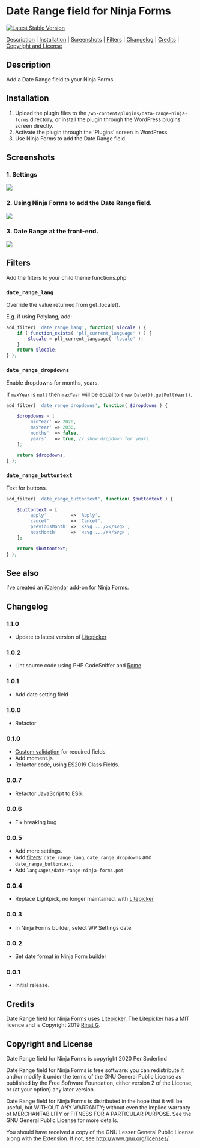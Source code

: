 # Date Range field for Ninja Forms

[![Latest Stable Version](https://poser.pugx.org/soderlind/date-range-ninja-forms/v)](//packagist.org/packages/soderlind/date-range-ninja-forms)


[Description](#description) | [Installation](#installation) | [Screenshots](#screenshots) | [Filters](#filters) | [Changelog](#changelog) | [Credits](#credits) | [Copyright and License](#copyright-and-license)


## Description

Add a Date Range field to your Ninja Forms.


## Installation

1. Upload the plugin files to the `/wp-content/plugins/data-range-ninja-forms` directory, or install the plugin through the WordPress plugins screen directly.
1. Activate the plugin through the 'Plugins' screen in WordPress
1. Use Ninja Forms to add the Date Range field.


## Screenshots

### 1. Settings
<img src="assets/screenshot-1.png" />

### 2. Using Ninja Forms to add the Date Range field.
<img src="assets/screenshot-2.gif" />

### 3. Date Range at the front-end.
<img src="assets/screenshot-3.gif" />

## Filters

Add the filters to your child theme functions.php

### `date_range_lang`

Override the value returned from get_locale().

E.g. if using Polylang, add:

```php
add_filter( 'date_range_lang', function( $locale ) {
	if ( function_exists( 'pll_current_language' ) ) {
		$locale = pll_current_language( 'locale' );
	}
	return $locale;
} );
```

### `date_range_dropdowns`

Enable dropdowns for months, years.

If `maxYear` is `null` then `maxYear` will be equal to `(new Date()).getFullYear()`.

```php
add_filter( 'date_range_dropdowns', function( $dropdowns ) {

	$dropdowns = [
		'minYear' => 2020,
		'maxYear' => 2030,
		'months'  => false,
		'years'   => true, // show dropdown for years.
	];

	return $dropdowns;
} );
```

### `date_range_buttontext`

Text for buttons.

```php
add_filter( 'date_range_buttontext', function( $buttontext ) {

	$buttontext = [
		'apply'         => 'Apply',
		'cancel'        => 'Cancel',
		'previousMonth' => '<svg .../></svg>',
		'nextMonth'     => '<svg .../></svg>',
	];

	return $buttontext;
} );
```

## See also

I've created an [iCalendar](https://github.com/soderlind/icalendar-ninja-form) add-on for Ninja Forms.

## Changelog

### 1.1.0

- Update to latest version of [Litepicker](https://github.com/wakirin/Litepicker)

### 1.0.2

- Lint source code using PHP CodeSniffer and [Rome](https://rome.tools/).

### 1.0.1

- Add date setting field

### 1.0.0

- Refactor

### 0.1.0

- [Custom validation](https://github.com/soderlind/date-range-ninja-forms/blob/master/js/date-range.js#L29-L106) for required fields
- Add moment.js
- Refactor code, using ES2019 Class Fields.

### 0.0.7

- Refactor JavaScript to ES6.

### 0.0.6

- Fix breaking bug

### 0.0.5

- Add more settings.
- Add [filters](#filters): `date_range_lang`, `date_range_dropdowns` and `date_range_buttontext`.
- Add `languages/date-range-ninja-forms.pot`


### 0.0.4

- Replace Lightpick, no longer maintained, with [Litepicker](https://github.com/wakirin/Litepicker)


### 0.0.3

- In Ninja Forms builder, select WP Settings date.

### 0.0.2

- Set date format in Ninja Form builder

### 0.0.1

- Initial release.


## Credits

Date Range field for Ninja Forms uses [Litepicker](https://github.com/wakirin/Litepicker). The Litepicker has a MIT licence and is Copyright 2019 [Rinat G](https://github.com/wakirin/).

## Copyright and License

Date Range field for Ninja Forms is copyright 2020 Per Soderlind

Date Range field for Ninja Forms is free software: you can redistribute it and/or modify it under the terms of the GNU General Public License as published by the Free Software Foundation, either version 2 of the License, or (at your option) any later version.

Date Range field for Ninja Forms is distributed in the hope that it will be useful, but WITHOUT ANY WARRANTY; without even the implied warranty of MERCHANTABILITY or FITNESS FOR A PARTICULAR PURPOSE. See the GNU General Public License for more details.

You should have received a copy of the GNU Lesser General Public License along with the Extension. If not, see http://www.gnu.org/licenses/.
